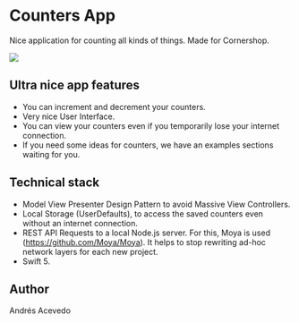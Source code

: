# Counters App

Nice application for counting all kinds of things. Made for Cornershop.

![](app.gif)

## Ultra nice app features
- You can increment and decrement your counters.
- Very nice User Interface.
- You can view your counters even if you temporarily lose your internet connection.
- If you need some ideas for counters, we have an examples sections waiting for you.

## Technical stack
- Model View Presenter Design Pattern to avoid Massive View Controllers.
- Local Storage (UserDefaults), to access the saved counters even without an internet connection.
- REST API Requests to a local Node.js server. For this, Moya is used (https://github.com/Moya/Moya). 
It helps to stop rewriting ad-hoc network layers for each new project.
- Swift 5.

## Author

Andrés Acevedo

